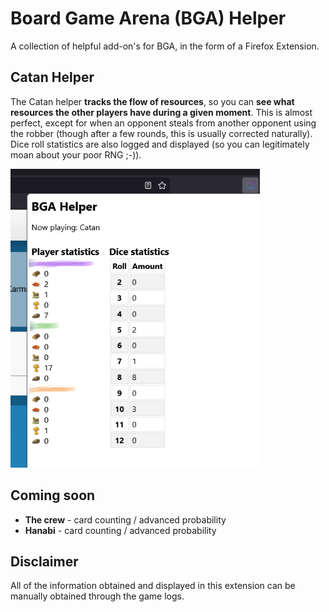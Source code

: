 # Board Game Arena (BGA) Helper
A collection of helpful add-on's for BGA, in the form of a Firefox Extension.

## Catan Helper
The Catan helper **tracks the flow of resources**, so you can **see what resources the other players have during a given moment**. This is almost perfect, except for when an opponent steals from another opponent using the robber (though after a few rounds, this is usually corrected naturally). Dice roll statistics are also logged and displayed (so you can legitimately moan about your poor RNG ;-)).

![Catan Helper](icons/BGA_Helper_Catan.png)

## Coming soon
* **The crew** - card counting / advanced probability
* **Hanabi** - card counting / advanced probability

## Disclaimer
All of the information obtained and displayed in this extension can be manually obtained through the game logs.